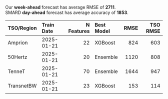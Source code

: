 
Our __week-ahead__ forecast has average RMSE of __2711__.  
SMARD __day-ahead__ forecast has average accuracy of __1853__. 
    
| TSO/Region   | Train Date   |   N Features | Best Model   |   RMSE |   TSO RMSE |
|:-------------|:-------------|-------------:|:-------------|-------:|-----------:|
| Amprion      | 2025-01-21   |           22 | XGBoost      |    824 |        603 |
| 50Hertz      | 2025-01-21   |           20 | Ensemble     |   1120 |        808 |
| TenneT       | 2025-01-21   |           70 | Ensemble     |   1644 |        947 |
| TransnetBW   | 2025-01-21   |           23 | XGBoost      |    153 |        114 |